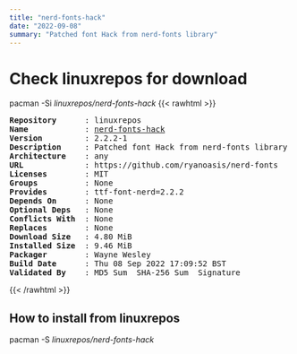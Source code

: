 ```yaml
---
title: "nerd-fonts-hack"
date: "2022-09-08"
summary: "Patched font Hack from nerd-fonts library"
---
```


# Check linuxrepos for download

pacman -Si *linuxrepos/nerd-fonts-hack*
{{< rawhtml >}}
<pre class="highlight">
<b>Repository</b>      : linuxrepos
<b>Name</b>            : <a href="../../static/x86_64/nerd-fonts-hack-2.2.2-1-any.pkg.tar.zst">nerd-fonts-hack</a>
<b>Version</b>         : 2.2.2-1
<b>Description</b>     : Patched font Hack from nerd-fonts library
<b>Architecture</b>    : any
<b>URL</b>             : https://github.com/ryanoasis/nerd-fonts
<b>Licenses</b>        : MIT
<b>Groups</b>          : None
<b>Provides</b>        : ttf-font-nerd=2.2.2
<b>Depends On</b>      : None
<b>Optional Deps</b>   : None
<b>Conflicts With</b>  : None
<b>Replaces</b>        : None
<b>Download Size</b>   : 4.80 MiB
<b>Installed Size</b>  : 9.46 MiB
<b>Packager</b>        : Wayne Wesley <wayne6324@gmail.com>
<b>Build Date</b>      : Thu 08 Sep 2022 17:09:52 BST
<b>Validated By</b>    : MD5 Sum  SHA-256 Sum  Signature
</pre>
{{< /rawhtml >}}
## How to install from linuxrepos

pacman -S *linuxrepos/nerd-fonts-hack*
